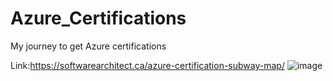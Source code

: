 # Azure_Certifications
My journey to get Azure certifications

Link:https://softwarearchitect.ca/azure-certification-subway-map/
![image](https://github.com/prakash-p-a/Azure_Certifications/assets/82727250/6da120c4-0b03-47bc-b310-8882df1ce036)
